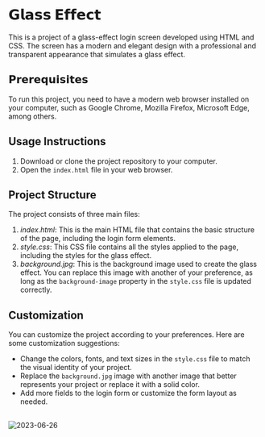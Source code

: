 # 𝗚𝗹𝗮𝘀𝘀 𝗘𝗳𝗳𝗲𝗰𝘁

This is a project of a glass-effect login screen developed using HTML and CSS. The screen has a modern and elegant design with a professional and transparent appearance that simulates a glass effect.

## 𝗣𝗿𝗲𝗿𝗲𝗾𝘂𝗶𝘀𝗶𝘁𝗲𝘀

To run this project, you need to have a modern web browser installed on your computer, such as Google Chrome, Mozilla Firefox, Microsoft Edge, among others.

## Usage Instructions

1. Download or clone the project repository to your computer.
2. Open the `index.html` file in your web browser.

## Project Structure

The project consists of three main files:

1. *index.html*: This is the main HTML file that contains the basic structure of the page, including the login form elements.
2. *style.css*: This CSS file contains all the styles applied to the page, including the styles for the glass effect.
3. *background.jpg*: This is the background image used to create the glass effect. You can replace this image with another of your preference, as long as the `background-image` property in the `style.css` file is updated correctly.

## Customization

You can customize the project according to your preferences. Here are some customization suggestions:

- Change the colors, fonts, and text sizes in the `style.css` file to match the visual identity of your project.
- Replace the `background.jpg` image with another image that better represents your project or replace it with a solid color.
- Add more fields to the login form or customize the form layout as needed.

##
![2023-06-26](https://github.com/ByAlyck/Glass-effect/assets/113322342/5c77c3bc-b077-4fc3-87c7-eea3f97a3a82)
